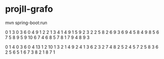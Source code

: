 # projII-grafo

mvn spring-boot:run

0 1 3
0 3 6
0 4 9
1 2 2
1 3 4
1 4 9
1 5 9
2 3 2
2 5 8
2 6 9
3 6 9
4 5 8
4 9 8
5 6 7
5 8 9
5 9 10
6 7 4
6 8 5
7 8 1
7 9 4
8 9 3



0 1 4
0 3 6
0 4 13
1 2 10
1 3 2
1 4 9
2 4 1
3 6 2
3 2 7
4 8 2
5 2 4
5 7 2
5 8 3
6 2 5
6 5 1
6 7 3
8 2 1
8 7 1
